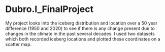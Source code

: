 # Dubro.I_FinalProject
My project looks into the iceberg distribution and location over a 50 year difference (1950 and 2020) to see if there is any change present due to changes in the climate in the past several decades. I used two datasets which both recorded iceberg locations and plotted these coordinates on a scatter map. 